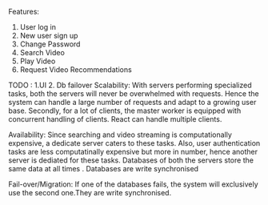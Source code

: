 Features:
 1. User log in
 2. New user sign up
 3. Change Password
 4. Search Video
 5. Play Video
 6. Request Video Recommendations
 

TODO : 1.UI  2. Db failover
Scalability:
With servers performing specialized tasks, both the servers will never be overwhelmed
with requests. Hence the system can handle a large number of requests and adapt to a
growing user base.
Secondly, for a lot of clients, the master worker is equipped with concurrent handling of clients.
React can handle multiple clients.

Availability:
Since searching and video streaming is computationally expensive, a dedicate server caters to these tasks. Also, user authentication tasks are less computatinally expensive but more in number, hence another server is dediated for these tasks.
Databases of both the servers store the same data at all times . Databases are write synchronised

Fail-over/Migration:
If one of the databases fails, the system will exclusively use the second one.They are write synchronised.
